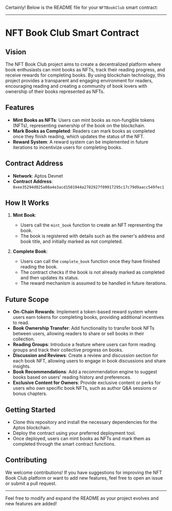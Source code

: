 Certainly! Below is the README file for your `NFTBookClub` smart contract:

---

# NFT Book Club Smart Contract

## Vision

The NFT Book Club project aims to create a decentralized platform where book enthusiasts can mint books as NFTs, track their reading progress, and receive rewards for completing books. By using blockchain technology, this project provides a transparent and engaging environment for readers, encouraging reading and creating a community of book lovers with ownership of their books represented as NFTs.

## Features

- **Mint Books as NFTs**: Users can mint books as non-fungible tokens (NFTs), representing ownership of the book on the blockchain.
- **Mark Books as Completed**: Readers can mark books as completed once they finish reading, which updates the status of the NFT.
- **Reward System**: A reward system can be implemented in future iterations to incentivize users for completing books.

## Contract Address

- **Network**: Aptos Devnet
- **Contract Address**: `0xee35294d025a08a4e3acd1501944a2782927f09917295c17c79d9aacc549fec1`

## How It Works

1. **Mint Book**:

   - Users call the `mint_book` function to create an NFT representing the book.
   - The book is registered with details such as the owner's address and book title, and initially marked as not completed.

2. **Complete Book**:
   - Users can call the `complete_book` function once they have finished reading the book.
   - The contract checks if the book is not already marked as completed and then updates its status.
   - The reward mechanism is assumed to be handled in future iterations.

## Future Scope

- **On-Chain Rewards**: Implement a token-based reward system where users earn tokens for completing books, providing additional incentives to read.
- **Book Ownership Transfer**: Add functionality to transfer book NFTs between users, allowing readers to share or sell books in their collection.
- **Reading Groups**: Introduce a feature where users can form reading groups and track their collective progress on books.
- **Discussion and Reviews**: Create a review and discussion section for each book NFT, allowing users to engage in book discussions and share insights.
- **Book Recommendations**: Add a recommendation engine to suggest books based on users' reading history and preferences.
- **Exclusive Content for Owners**: Provide exclusive content or perks for users who own specific book NFTs, such as author Q&A sessions or bonus chapters.

## Getting Started

- Clone this repository and install the necessary dependencies for the Aptos blockchain.
- Deploy the contract using your preferred deployment tool.
- Once deployed, users can mint books as NFTs and mark them as completed through the smart contract functions.

## Contributing

We welcome contributions! If you have suggestions for improving the NFT Book Club platform or want to add new features, feel free to open an issue or submit a pull request.

---

Feel free to modify and expand the README as your project evolves and new features are added!
